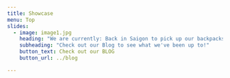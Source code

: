 ```yaml
---
title: Showcase
menu: Top
slides:
  - image: image1.jpg
    heading: "We are currently: Back in Saigon to pick up our backpacks"
    subheading: "Check out our Blog to see what we've been up to!"
    button_text: Check out our BLOG
    button_url: ../blog

---
```

